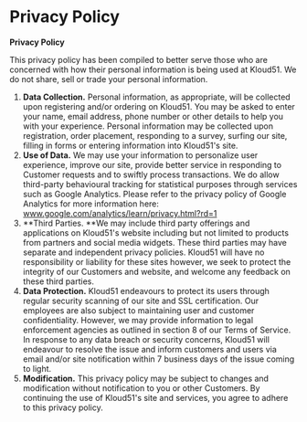# Privacy Policy


**Privacy Policy**

This privacy policy has been compiled to better serve those who are concerned
with how their personal information is being used at Kloud51. We do not share,
sell or trade your personal information.

  1. **Data Collection.** Personal information, as appropriate, will be collected upon registering and/or ordering on Kloud51. You may be asked to enter your name, email address, phone number or other details to help you with your experience. Personal information may be collected upon registration, order placement, responding to a survey, surfing our site, filling in forms or entering information into Kloud51's site.
  2. **Use of Data.** We may use your information to personalize user experience, improve our site, provide better service in responding to Customer requests and to swiftly process transactions. We do allow third-party behavioural tracking for statistical purposes through services such as Google Analytics. Please refer to the privacy policy of Google Analytics for more information here: www.google.com/analytics/learn/privacy.html?rd=1
  3. **Third Parties. **We may include third party offerings and applications on Kloud51's website including but not limited to products from partners and social media widgets. These third parties may have separate and independent privacy policies. Kloud51 will have no responsibility or liability for these sites however, we seek to protect the integrity of our Customers and website, and welcome any feedback on these third parties.
  4. **Data Protection.** Kloud51 endeavours to protect its users through regular security scanning of our site and SSL certification. Our employees are also subject to maintaining user and customer confidentiality. However, we may provide information to legal enforcement agencies as outlined in section 8 of our Terms of Service. In response to any data breach or security concerns, Kloud51 will endeavour to resolve the issue and inform customers and users via email and/or site notification within 7 business days of the issue coming to light.
  5. **Modification.** This privacy policy may be subject to changes and modification without notification to you or other Customers. By continuing the use of Kloud51's site and services, you agree to adhere to this privacy policy.

  
